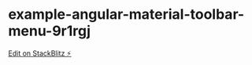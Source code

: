 # example-angular-material-toolbar-menu-9r1rgj

[Edit on StackBlitz ⚡️](https://stackblitz.com/edit/example-angular-material-toolbar-menu-9r1rgj)